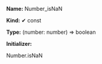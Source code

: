 **Name:** Number_isNaN

**Kind:** ✔ const

**Type:** (number: number) => boolean

**Initializer:**

Number.isNaN

